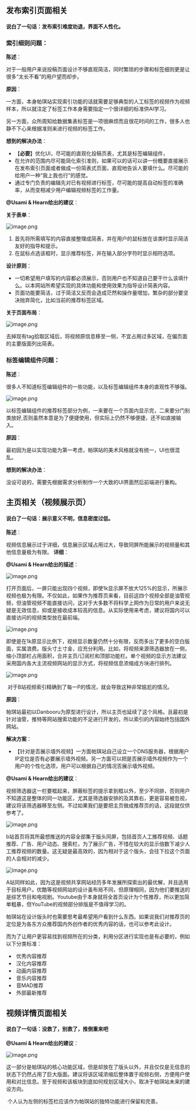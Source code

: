 ## 发布索引页面相关

#### **说白了一句话：发布索引难度劝退，界面不人性化。**

### 索引细则问题：

**陈述**：

​		对于一般用户来说投稿页面设计不够直观简洁，同时繁琐的步骤和标签细则更是让很多“太长不看”的用户望而却步。

**原因**：

​		一方面，本身帕琪站实现索引功能的话就需要足够典型的人工标签的视频作为视频样本，所以就注定了标签工作本身需要指定一个很详细的标准供AI学习。

​		另一方面，众所周知给数据集表标签是一项很麻烦而且很花时间的工作，很多人也静不下心来根据准则来进行视频的标签工作。

**想到的解决办法**：

- 【**必要**】优化UI，尽可能的直观化投稿页表，尤其是标签编辑组件，
- 在允许的范围内尽可能简化索引准则，如果可以的话可以讲一份概要直接展示在发布索引页面或者做成一份简表式页面，直观地告诉人要填什么。尽可能的给用户一种“我上我也行”的感觉。
- 通过专门负责的编辑先对已有视频进行标签，尽可能的提高自动标签的准确率，从而变相减少用户编辑视频标签的工作量。

**@Usami & Hearn给出的建议**：

**关于表单**：

![image.png](https://i.loli.net/2020/10/18/XipNgntsECm7JUb.png)

1. 首先将所需填写的内容直接整理成简表，并在用户的鼠标放在该类时显示简洁友好的指导和提示。
2. 在鼠标点选该框时，显示推荐标签，并在输入部分字符时显示相符选项。

**设计原则**：

- 一切希望用户填写的内容都必须展示，否则用户也不知道自己要干什么该填什么。以本网站所希望实现的具体功能和使用效果为指导设计简表内容。
- 页面功能要简洁，过于简洁又反而会造成茫然和操作量增加，繁杂的部分要坚决抛弃简化，比如当前的推荐标签区域。

**关于页面布局**：

![image.png](https://i.loli.net/2020/10/18/EulYAxvb7oCaRHS.png)

去掉现有tag拾取区域后，将视频原信息移至一侧，不宜占用过多区域，在偏页面的主要版面列出简表。

###  标签编辑组件问题：

**陈述**：

​		很多人不知道标签编辑组件的一些功能，以及标签编辑组件本身的直观性不够强。

![image.png](https://i.loli.net/2020/10/18/y5SH6iGQN4dkRfM.png)

​		以标签编辑组件的推荐标签部分为例，一来要在一个页面内显示完，二来要分门别类放好,否则虽然本意是为了便捷使用，但实际上仍然不够便捷，还不如直接输入。

**原因**：

​		最初因为是以实现功能为第一考虑，帕琪站的美术风格就没有统一，UI也很混乱。

**想到的解决办法**：

​		没设可说的，需要先根据需求分析制作一个大致的UI界面然后前端进行重构。

## 主页相关（视频展示页）

#### **说白了一句话：展示意义不明，信息密度过低。**

**陈述**：

​		视频信息展示过于详细，信息展示区域占用过大，导致同屏所能展示的视频量和其他信息量极为有限。
**详细**：

**@Usami & Hearn给出的描述**：

![image.png](https://i.loli.net/2020/10/18/mg76Bpeto8EXZDQ.png)

​		打开页面后，一屏只能出现四个视频，即使1k显示屏不放大125%的显示，所展示视频也极为有限。不仅如此，如果作为推荐页来看，目前这四个视频全部是油管视频，但油管视频不能直接访问，这对于大多数不将科学上网作为日常的用户来说无疑是无效信息，抑或是接收成本较高的信息。从实际使用来考虑，建议将国内可以直接访问的视频类型放在最前端。

![image.png](https://i.loli.net/2020/10/18/5HgWGOyKhM3r4ia.png)

​		即使是在1k原显示比例下，视频显示数量仍然十分有限，反而多出了更多的空白版面，实属浪费。版头寸土寸金，应充分利用。比如，将视频来源筛选器放在一侧，缩小顶部栏占用面积，合并主页/订阅栏和顶部功能栏。单个视频的显示方法建议采用国内各大主流视频网站的显示方式，将视频信息浓缩成方块进行排列。

![image.png](https://i.loli.net/2020/10/18/nAN3jmPbcfMTJWt.png)

​		对于B站视频索引精确到了每一P的情况，就会导致这种非常尴尬的情况。

**原因**：

​		帕琪站最初以Danbooru为原型进行设计，所以主页也延续了这个风格。且最初是针对油管，推特等网站搜索功能的不足进行开发的，所以索引的内容始终包括国外网站。

**解决方案**：

- 【针对是否展示墙外视频】一方面帕琪站自己设立一个DNS服务器，根据用户IP定位是否有必要展示墙外视频。另一方面可以把是否展示墙外视频作为一个用户的个性化选项，用户可以根据自己的情况否展示墙外视频。

**@Usami & Hearn给出的建议**：

​		视频筛选器这一栏要框起来，屏蔽标签的提示拿到框以外，至少不同排，否则用户不知道这是整体的同一功能区，尤其是筛选器安排的及其靠右，更是容易被忽视，建议将该筛选器移至左侧。不过如果我们是要把主页做成推荐页的话，这段就仅供参考了。

![image.png](https://i.loli.net/2020/10/18/6FqUijSD2ufxbyn.png)

​		b站首页将其所最想推送的内容全部集于版头同屏，包括首页人工推荐视频、话题推荐、广告、用户动态、搜索栏，为了展示广告，不惜在较大的显示倍数下减少人工推荐视频的数量。这无疑是最高效的，因为相对于这个版头，会往下拉这个页面的人会相对的减少。

![image.png](https://i.loli.net/2020/10/18/nIr4u7zXCsJPbVq.png)

​		A站同样如此，因为这是视频共享网站经历多年发展所探索出的最优解，并且适用于目标用户。优酷等视频网站的设计虽布局不同，但原理相同，因为他们要推送的是综艺节目和电视剧。Youtube由于本身就将全首页设计为个性推荐，所以更加简单粗暴，但YouTube的视频部分排版是不值得学习的。

​		帕琪站在设计版头时也需要思考最希望用户看到什么东西。如果说我们对推荐页的定位是为各东方众推荐国内外创作者的优秀内容的话，也可以参考此设计。

​		而为了让用户更容易找到视频所在的分类，利用分区进行实现也是有必要的，例如以下分类标准：

- ​	优秀内容推荐
- ​	汉化内容推荐
- ​	动画内容推荐
- ​	音乐内容推荐
- ​	音MAD推荐
- ​	外部最新推荐

## 视频详情页面相关

#### 说白了一句话：没救了，别救了，推倒重来吧

**@Usami & Hearn给出的建议**：

![image.png](https://i.loli.net/2020/10/18/pAwnBtWI3ZLTG82.png)

​		这一部分是帕琪站的核心功能区域，但是却放在了版头以外，并且仅仅是无信息的状态下仍然占用了巨大版面。建议将该区域浓缩后整体置于视频右侧，方便用户使用和对比信息。至于视频和该板块到底如何规划区域大小，取决于帕琪站未来的建设方向。

​		个人认为左侧的标签栏应该作为帕琪站的独特功能进行保留和完善。